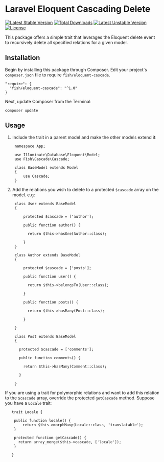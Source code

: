 # Laravel Eloquent Cascading Delete

[![Latest Stable Version](https://poser.pugx.org/fish/eloquent-cascade/v/stable)](https://packagist.org/packages/fish/eloquent-cascade) [![Total Downloads](https://poser.pugx.org/fish/eloquent-cascade/downloads)](https://packagist.org/packages/fish/eloquent-cascade) [![Latest Unstable Version](https://poser.pugx.org/fish/eloquent-cascade/v/unstable)](https://packagist.org/packages/fish/eloquent-cascade) [![License](https://poser.pugx.org/fish/eloquent-cascade/license)](https://packagist.org/packages/fish/eloquent-cascade)

This package offers a simple trait that leverages the Eloquent delete event to recursively delete all specified relations for a given model.

## Installation

Begin by installing this package through Composer. Edit your project's `composer.json` file to require `fish/eloquent-cascade`.

    "require": {
      "fish/eloquent-cascade": "^1.0"
    }

  Next, update Composer from the Terminal:

    composer update

## Usage

1. Include the trait in a parent model and make the other models extend it:

        namespace App;

        use Illuminate\Database\Eloquent\Model;
        use Fish\Cascade\Cascade;

        class BaseModel extends Model
        {
            use Cascade;
        }

1. Add the relations you wish to delete to a protected `$cascade` array on the model. e.g:

        class User extends BaseModel
        {

            protected $cascade = ['author'];

            public function author() {

              return $this->hasOne(Author::class);

            }
        }

        class Author extends BaseModel
        {

            protected $cascade = ['posts'];

            public function user() {

              return $this->belongsTo(User::class);

            }

            public function posts() {

              return $this->hasMany(Post::class);

            }

        }

        class Post extends BaseModel
        {

          protected $cascade = ['comments'];

          public function comments() {

            return $this->hasMany(Comment::class);

          }

        }


If you are using a trait for polymorphic relations and want to add this relation to the `$cascade` array, override the protected `getCascade` method.
Suppose you have a `Locale` trait:

       trait Locale {

        public function locale() {
            return $this->morphMany(Locale::class, 'translatable');
        }

        protected function getCascade() {
          return array_merge($this->cascade, ['locale']);
        }

       }


